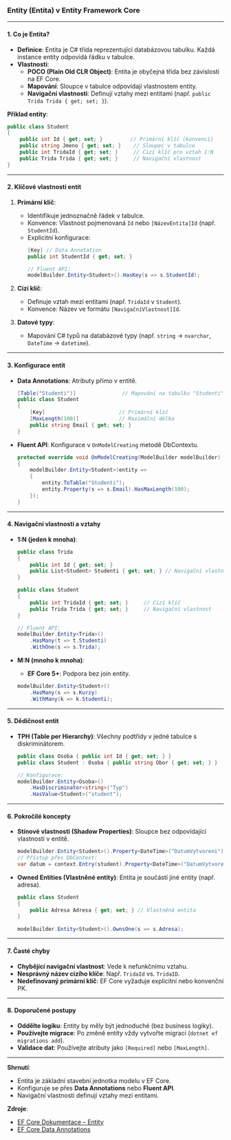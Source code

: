 
### Entity (Entita) v Entity Framework Core

---

#### **1. Co je Entita?**  

- **Definice**: Entita je C# třída reprezentující databázovou tabulku. Každá instance entity odpovídá řádku v tabulce.  
- **Vlastnosti**:  
  - **POCO (Plain Old CLR Object)**: Entita je obyčejná třída bez závislosti na EF Core.  
  - **Mapování**: Sloupce v tabulce odpovídají vlastnostem entity.  
  - **Navigační vlastnosti**: Definují vztahy mezi entitami (např. `public Trida Trida { get; set; }`).  

**Příklad entity**:  
```csharp
public class Student
{
    public int Id { get; set; }         // Primární klíč (konvencí)
    public string Jmeno { get; set; }    // Sloupec v tabulce
    public int TridaId { get; set; }     // Cizí klíč pro vztah 1:N
    public Trida Trida { get; set; }     // Navigační vlastnost
}
```

---

#### **2. Klíčové vlastnosti entit**  

1. **Primární klíč**:  
   - Identifikuje jednoznačně řádek v tabulce.  
   - Konvence: Vlastnost pojmenovaná `Id` nebo `[NázevEntita]Id` (např. `StudentId`).  
   - Explicitní konfigurace:  
     ```csharp
     [Key] // Data Annotation
     public int StudentId { get; set; }

     // Fluent API:
     modelBuilder.Entity<Student>().HasKey(s => s.StudentId);
     ```

2. **Cizí klíč**:  
   - Definuje vztah mezi entitami (např. `TridaId` v `Student`).  
   - Konvence: Název ve formátu `[NavigačníVlastnost]Id`.  

3. **Datové typy**:  
   - Mapování C# typů na databázové typy (např. `string` → `nvarchar`, `DateTime` → `datetime`).  

---

#### **3. Konfigurace entit**  

- **Data Annotations**: Atributy přímo v entitě.  
  ```csharp
  [Table("Studenti")]               // Mapování na tabulku "Studenti"
  public class Student
  {
      [Key]                        // Primární klíč
      [MaxLength(100)]             // Maximální délka
      public string Email { get; set; }
  }
  ```

- **Fluent API**: Konfigurace v `OnModelCreating` metodě DbContextu.  
  ```csharp
  protected override void OnModelCreating(ModelBuilder modelBuilder)
  {
      modelBuilder.Entity<Student>(entity =>
      {
          entity.ToTable("Studenti");
          entity.Property(s => s.Email).HasMaxLength(100);
      });
  }
  ```

---

#### **4. Navigační vlastnosti a vztahy**  

- **1:N (jeden k mnoha)**:  
  ```csharp
  public class Trida
  {
      public int Id { get; set; }
      public List<Student> Studenti { get; set; } // Navigační vlastnost
  }

  public class Student
  {
      public int TridaId { get; set; }     // Cizí klíč
      public Trida Trida { get; set; }     // Navigační vlastnost
  }

  // Fluent API:
  modelBuilder.Entity<Trida>()
      .HasMany(t => t.Studenti)
      .WithOne(s => s.Trida);
  ```

- **M:N (mnoho k mnoha)**:  
  - **EF Core 5+**: Podpora bez join entity.  
  ```csharp
  modelBuilder.Entity<Student>()
      .HasMany(s => s.Kurzy)
      .WithMany(k => k.Studenti);
  ```

---

#### **5. Dědičnost entit**  

- **TPH (Table per Hierarchy)**: Všechny podtřídy v jedné tabulce s diskriminátorem.  
  ```csharp
  public class Osoba { public int Id { get; set; } }
  public class Student : Osoba { public string Obor { get; set; } }

  // Konfigurace:
  modelBuilder.Entity<Osoba>()
      .HasDiscriminator<string>("Typ")
      .HasValue<Student>("student");
  ```

---

#### **6. Pokročilé koncepty**  

- **Stínové vlastnosti (Shadow Properties)**: Sloupce bez odpovídající vlastnosti v entitě.  
  ```csharp
  modelBuilder.Entity<Student>().Property<DateTime>("DatumVytvoreni");
  // Přístup přes DbContext:
  var datum = context.Entry(student).Property<DateTime>("DatumVytvoreni").CurrentValue;
  ```

- **Owned Entities (Vlastněné entity)**: Entita je součástí jiné entity (např. adresa).  
  ```csharp
  public class Student
  {
      public Adresa Adresa { get; set; } // Vlastněná entita
  }

  modelBuilder.Entity<Student>().OwnsOne(s => s.Adresa);
  ```

---

#### **7. Časté chyby**  

- **Chybějící navigační vlastnost**: Vede k nefunkčnímu vztahu.  
- **Nesprávný název cizího klíče**: Např. `TridaId` vs. `TridaID`.  
- **Nedefinovaný primární klíč**: EF Core vyžaduje explicitní nebo konvenční PK.  

---

#### **8. Doporučené postupy** 

- **Oddělte logiku**: Entity by měly být jednoduché (bez business logiky).  
- **Používejte migrace**: Po změně entity vždy vytvořte migraci (`dotnet ef migrations add`).  
- **Validace dat**: Používejte atributy jako `[Required]` nebo `[MaxLength]`.  

---

**Shrnutí**:  
- Entita je základní stavební jednotka modelu v EF Core.  
- Konfiguruje se přes **Data Annotations** nebo **Fluent API**.  
- Navigační vlastnosti definují vztahy mezi entitami.  

**Zdroje**:  
- [EF Core Dokumentace – Entity](https://learn.microsoft.com/en-us/ef/core/modeling/entity-types)  
- [EF Core Data Annotations](https://learn.microsoft.com/en-us/ef/core/modeling/entity-properties?tabs=data-annotations)
